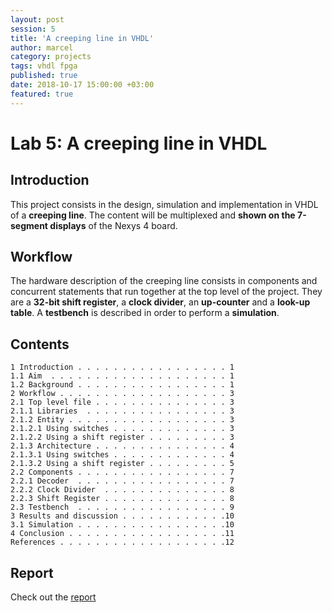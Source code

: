 ```yaml
---
layout: post
session: 5
title: 'A creeping line in VHDL'
author: marcel
category: projects
tags: vhdl fpga
published: true
date: 2018-10-17 15:00:00 +03:00
featured: true
---
```


# Lab 5: A creeping line in VHDL

## Introduction

This project consists in the design, simulation and implementation in VHDL of a **creeping line**. The content will be multiplexed and **shown on the 7-segment displays** of the Nexys 4 board.

## Workflow

The hardware description of the creeping line consists in components and concurrent statements that run together at the top level of the project. They are a **32-bit shift register**, a **clock divider**, an **up-counter** and a **look-up table**. A **testbench** is described in order to perform a **simulation**.

## Contents

```
1 Introduction . . . . . . . . . . . . . . . . . 1
1.1 Aim  . . . . . . . . . . . . . . . . . . . . 1
1.2 Background . . . . . . . . . . . . . . . . . 1
2 Workflow . . . . . . . . . . . . . . . . . . . 3
2.1 Top level file . . . . . . . . . . . . . . . 3
2.1.1 Libraries  . . . . . . . . . . . . . . . . 3
2.1.2 Entity . . . . . . . . . . . . . . . . . . 3
2.1.2.1 Using switches . . . . . . . . . . . . . 3
2.1.2.2 Using a shift register . . . . . . . . . 3
2.1.3 Architecture . . . . . . . . . . . . . . . 4
2.1.3.1 Using switches . . . . . . . . . . . . . 4
2.1.3.2 Using a shift register . . . . . . . . . 5
2.2 Components . . . . . . . . . . . . . . . . . 7
2.2.1 Decoder  . . . . . . . . . . . . . . . . . 7
2.2.2 Clock Divider  . . . . . . . . . . . . . . 8
2.2.3 Shift Register . . . . . . . . . . . . . . 8
2.3 Testbench  . . . . . . . . . . . . . . . . . 9
3 Results and discussion . . . . . . . . . . . .10
3.1 Simulation . . . . . . . . . . . . . . . . .10
4 Conclusion . . . . . . . . . . . . . . . . . .11
References . . . . . . . . . . . . . . . . . . .12
```

## Report

Check out the [report](report.pdf)
